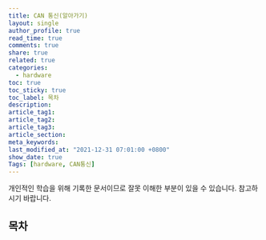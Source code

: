 ```yaml
---
title: CAN 통신(알아가기)
layout: single
author_profile: true
read_time: true
comments: true
share: true
related: true
categories:
  - hardware
toc: true
toc_sticky: true
toc_label: 목차
description:
article_tag1:
article_tag2:
article_tag3:
article_section:
meta_keywords:
last_modified_at: "2021-12-31 07:01:00 +0800"
show_date: true
Tags: [hardware, CAN통신]
---
```


개인적인 학습을 위해 기록한 문서이므로 잘못 이해한 부분이 있을 수 있습니다. 참고하시기 바랍니다.

## 목차
